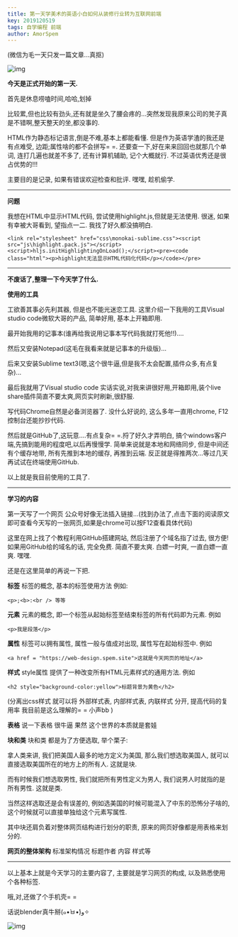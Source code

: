 ```yaml
---
title: 第一天学美术的英语小白如何从装修行业转为互联网前端
key: 2019120519
tags: 自学编程 前端
author: AmorSpem
---
```




(微信为毛一天只发一篇文章...真抠)

![img](https://pic2.superbed.cn/item/5de8d2c3f1f6f81c50c9a5e4.jpg)

**今天是正式开始的第一天.**

首先是休息唠嗑时间,哈哈,划掉

  比较累,但也比较有劲头,还有就是坐久了腰会疼的...突然发现我原来公司的凳子真是不错啊,整天整天的坐,都没事的.

  HTML作为静态标记语言,倒是不难,基本上都能看懂. 但是作为英语学渣的我还是有点难受, 边距;属性啥的都不会拼写= =. 还要查一下,好在来来回回也就那几个单词, 连打几遍也就差不多了, 还有计算机辅助, 记个大概就行. 不过英语优秀还是很占优势的!!!

  主要目的是记录, 如果有错误欢迎检查和批评. 嘿嘿, 趁机偷学.

<!--more-->

------



**问题**

我想在HTML中显示HTML代码, 尝试使用highlight.js,但就是无法使用. 很迷, 如果有幸被大哥看到, 望指点一二. 我找了好久都没搞明白.

```
<link rel="stylesheet" href="css\monokai-sublime.css"><script src="js\highlight.pack.js"></script><script>hljs.initHighlightingOnLoad();</script><pre><code class="html"><p>highlight无法显示HTML代码化代码</p></code></pre>
```



------



**不废话了,整理一下今天学了什么.**

**使用的工具**

  工欲善其事必先利其器, 但是也不能光迷恋工具. 这里介绍一下我用的工具Visual studio code微软大哥的产品, 简单好用, 基本上开箱即用. 

  最开始我用的记事本(谁再给我说用记事本写代码我就打死他!!)....

  然后又安装Notepad(这毛在我看来就是记事本的升级版)...

  后来又安装Sublime text3(嗯,这个很牛逼,但是我不太会配置,插件众多,有点复杂)...

  最后我就用了Visual studio code 实话实说,对我来讲很好用,开箱即用,装个live share插件简直不要太爽,网页实时刷新,很舒服.

  写代码Chrome自然是必备浏览器了. 没什么好说的, 这么多年一直用chrome, F12控制台还能抄抄代码.

  然后就是GitHub了,这玩意....有点复杂= =.捋了好久才弄明白, 搞个windows客户端,先搞到能用的程度吧,以后再慢慢学. 简单来说就是本地和网络同步, 但是中间还有个缓存地带, 所有先推到本地的缓存, 再推到云端. 反正就是得推两次...等过几天再试试在终端使用GitHub.

  以上就是我目前使用的工具了.



------



**学习的内容**

  第一天写了一个网页 公众号好像无法插入链接...(找到办法了,点击下面的阅读原文即可查看今天写的一张网页,如果是chrome可以按F12查看具体代码)

  这里在网上找了个教程利用GitHub搭建网站, 然后注册了个域名指了过去, 很方便! 如果用GitHub给的域名的话, 完全免费. 简直不要太爽. 白嫖一时爽, 一直白嫖一直爽. 嘿嘿.

  还是在这里简单的再说一下把.

**标签** 标签的概念, 基本的标签使用方法 例如:

```
<p>;<b>:<br /> 等等
```

**元素** 元素的概念, 即一个标签从起始标签至结束标签的所有代码即为元素. 例如

```
<p>我是段落</p>
```

**属性** 标签可以拥有属性, 属性一般与值成对出现, 属性写在起始标签中. 例如

```
<a href = "https://web-design.spem.site">这就是今天网页的地址</a>
```

**样式** style属性 提供了一种改变所有HTML元素样式的通用方法. 例如

```
<h2 style="background-color:yellow">标题背景为黄色</h2>
```

(分离出css样式 就可以将 外部样式表, 内部样式表, 内联样式 分开, 提高代码的复用率 我目前是这么理解的= = 小声bb )

**表格** 说一下表格 很牛逼 果然 这个世界的本质就是套娃

**块和类** 块和类 都是为了方便选取, 举个栗子: 

  拿人类来讲, 我们把美国人最多的地方定义为美国, 那么我们想选取美国人, 就可以直接选取美国所在的地方上的所有人. 这就是块.

  而有时候我们想选取男性, 我们就把所有男性定义为男人, 我们说男人时就指的是所有男性. 这就是类.

  当然这样选取还是会有误差的, 例如选美国的时候可能混入了中东的恐怖分子啥的, 这个时候就可以直接单独给这个元素写属性.

  其中块还肩负着对整体网页结构进行划分的职责, 原来的网页好像都是用表格来划分的.

**网页的整体架构** 标准架构情况 标题作者 内容 样式等



------



以上基本上就是今天学习的主要内容了, 主要就是学习网页的构成, 以及熟悉使用个各种标签.

哦,对,还做了个手机壳= =

话说blender真牛掰(๑•̀ㅂ•́)و✧

![img](https://pic2.superbed.cn/item/5de8e168f1f6f81c50cc2359.png)